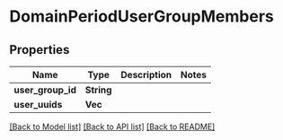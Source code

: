 # DomainPeriodUserGroupMembers

## Properties

Name | Type | Description | Notes
------------ | ------------- | ------------- | -------------
**user_group_id** | **String** |  | 
**user_uuids** | **Vec<String>** |  | 

[[Back to Model list]](../README.md#documentation-for-models) [[Back to API list]](../README.md#documentation-for-api-endpoints) [[Back to README]](../README.md)


